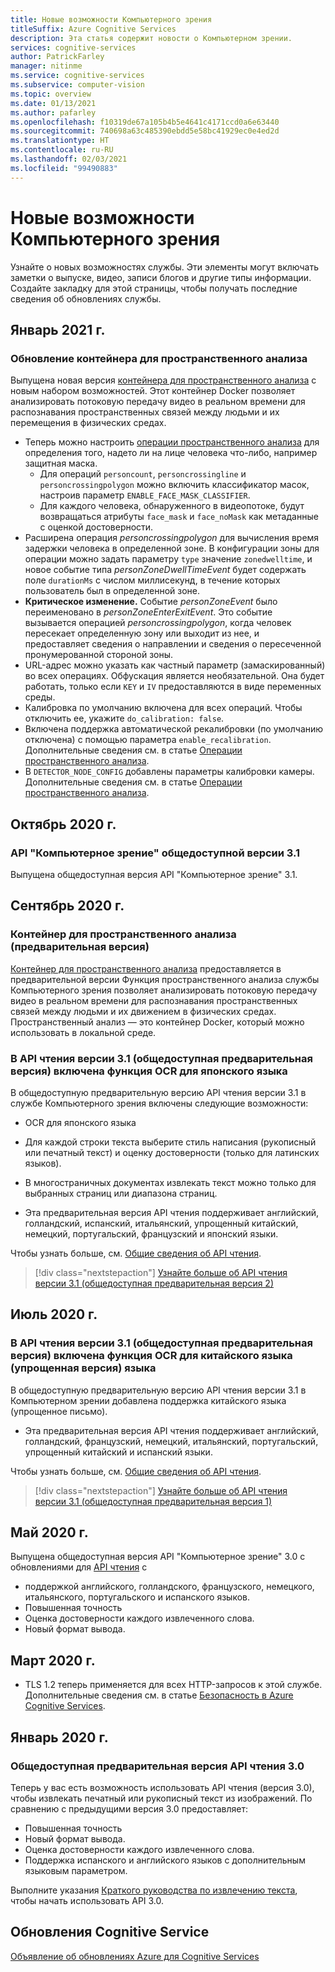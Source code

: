 ```yaml
---
title: Новые возможности Компьютерного зрения
titleSuffix: Azure Cognitive Services
description: Эта статья содержит новости о Компьютерном зрении.
services: cognitive-services
author: PatrickFarley
manager: nitinme
ms.service: cognitive-services
ms.subservice: computer-vision
ms.topic: overview
ms.date: 01/13/2021
ms.author: pafarley
ms.openlocfilehash: f10319de67a105b4b5e4641c4171ccd0a6e63440
ms.sourcegitcommit: 740698a63c485390ebdd5e58bc41929ec0e4ed2d
ms.translationtype: HT
ms.contentlocale: ru-RU
ms.lasthandoff: 02/03/2021
ms.locfileid: "99490883"
---
```

# <a name="whats-new-in-computer-vision"></a>Новые возможности Компьютерного зрения

Узнайте о новых возможностях службы. Эти элементы могут включать заметки о выпуске, видео, записи блогов и другие типы информации. Создайте закладку для этой страницы, чтобы получать последние сведения об обновлениях службы.

## <a name="january-2021"></a>Январь 2021 г.

### <a name="spatial-analysis-container-update"></a>Обновление контейнера для пространственного анализа

Выпущена новая версия [контейнера для пространственного анализа](spatial-analysis-container.md) с новым набором возможностей. Этот контейнер Docker позволяет анализировать потоковую передачу видео в реальном времени для распознавания пространственных связей между людьми и их перемещения в физических средах. 

* Теперь можно настроить [операции пространственного анализа](spatial-analysis-operations.md) для определения того, надето ли на лице человека что-либо, например защитная маска. 
    * Для операций `personcount`, `personcrossingline` и `personcrossingpolygon` можно включить классификатор масок, настроив параметр `ENABLE_FACE_MASK_CLASSIFIER`.
    * Для каждого человека, обнаруженного в видеопотоке, будут возвращаться атрибуты `face_mask` и `face_noMask` как метаданные с оценкой достоверности.
* Расширена операция *personcrossingpolygon* для вычисления время задержки человека в определенной зоне. В конфигурации зоны для операции можно задать параметру `type` значение `zonedwelltime`, и новое событие типа *personZoneDwellTimeEvent* будет содержать поле `durationMs` с числом миллисекунд, в течение которых пользователь был в определенной зоне.
* **Критическое изменение.** Событие *personZoneEvent* было переименовано в *personZoneEnterExitEvent*. Это событие вызывается операцией *personcrossingpolygon*, когда человек пересекает определенную зону или выходит из нее, и предоставляет сведения о направлении и сведения о пересеченной пронумерованной стороной зоны.
* URL-адрес можно указать как частный параметр (замаскированный) во всех операциях. Обфускация является необязательной. Она будет работать, только если `KEY` и `IV` предоставляются в виде переменных среды.
* Калибровка по умолчанию включена для всех операций. Чтобы отключить ее, укажите `do_calibration: false`.
* Включена поддержка автоматической рекалибровки (по умолчанию отключена) с помощью параметра `enable_recalibration`. Дополнительные сведения см. в статье [Операции пространственного анализа](https://docs.microsoft.com/azure/cognitive-services/computer-vision/spatial-analysis-operations).
* В `DETECTOR_NODE_CONFIG` добавлены параметры калибровки камеры. Дополнительные сведения см. в статье [Операции пространственного анализа](https://docs.microsoft.com/azure/cognitive-services/computer-vision/spatial-analysis-operations).


## <a name="october-2020"></a>Октябрь 2020 г.

### <a name="computer-vision-api-v31-ga"></a>API "Компьютерное зрение" общедоступной версии 3.1

Выпущена общедоступная версия API "Компьютерное зрение" 3.1.

## <a name="september-2020"></a>Сентябрь 2020 г.

### <a name="spatial-analysis-container-preview"></a>Контейнер для пространственного анализа (предварительная версия)

[Контейнер для пространственного анализа](spatial-analysis-container.md) предоставляется в предварительной версии Функция пространственного анализа службы Компьютерного зрения позволяет анализировать потоковую передачу видео в реальном времени для распознавания пространственных связей между людьми и их движением в физических средах. Пространственный анализ — это контейнер Docker, который можно использовать в локальной среде. 

### <a name="read-api-v31-public-preview-adds-ocr-for-japanese"></a>В API чтения версии 3.1 (общедоступная предварительная версия) включена функция OCR для японского языка
В общедоступную предварительную версию API чтения версии 3.1 в службе Компьютерного зрения включены следующие возможности:
* OCR для японского языка
* Для каждой строки текста выберите стиль написания (рукописный или печатный текст) и оценку достоверности (только для латинских языков).
* В многостраничных документах извлекать текст можно только для выбранных страниц или диапазона страниц.

* Эта предварительная версия API чтения поддерживает английский, голландский, испанский, итальянский, упрощенный китайский, немецкий, португальский, французский и японский языки.

Чтобы узнать больше, см. [Общие сведения об API чтения](concept-recognizing-text.md).

> [!div class="nextstepaction"]
> [Узнайте больше об API чтения версии 3.1 (общедоступная предварительная версия 2)](https://westus2.dev.cognitive.microsoft.com/docs/services/computer-vision-v3-1-preview-2/operations/5d986960601faab4bf452005)

## <a name="july-2020"></a>Июль 2020 г.

### <a name="read-api-v31-public-preview-with-ocr-for-simplified-chinese"></a>В API чтения версии 3.1 (общедоступная предварительная версия) включена функция OCR для китайского языка (упрощенная версия) языка
В общедоступную предварительную версию API чтения версии 3.1 в Компьютерном зрении добавлена поддержка китайского языка (упрощенное письмо).

* Эта предварительная версия API чтения поддерживает английский, голландский, французский, немецкий, итальянский, португальский, упрощенный китайский и испанский языки.

Чтобы узнать больше, см. [Общие сведения об API чтения](concept-recognizing-text.md).

> [!div class="nextstepaction"]
> [Узнайте больше об API чтения версии 3.1 (общедоступная предварительная версия 1)](https://westus.dev.cognitive.microsoft.com/docs/services/computer-vision-v3-1-preview-1/operations/5d986960601faab4bf452005)

## <a name="may-2020"></a>Май 2020 г.
Выпущена общедоступная версия API "Компьютерное зрение" 3.0 с обновлениями для [API чтения](concept-recognizing-text.md) с

* поддержкой английского, голландского, французского, немецкого, итальянского, португальского и испанского языков.
* Повышенная точность
* Оценка достоверности каждого извлеченного слова.
* Новый формат вывода.

## <a name="march-2020"></a>Март 2020 г.

* TLS 1.2 теперь применяется для всех HTTP-запросов к этой службе. Дополнительные сведения см. в статье [Безопасность в Azure Cognitive Services](../cognitive-services-security.md).

## <a name="january-2020"></a>Январь 2020 г.

### <a name="read-api-30-public-preview"></a>Общедоступная предварительная версия API чтения 3.0

Теперь у вас есть возможность использовать API чтения (версия 3.0), чтобы извлекать печатный или рукописный текст из изображений. По сравнению с предыдущими версия 3.0 предоставляет:
* Повышенная точность
* Новый формат вывода.
* Оценка достоверности каждого извлеченного слова.
* Поддержка испанского и английского языков с дополнительным языковым параметром.

Выполните указания [Краткого руководства по извлечению текста](https://github.com/Azure-Samples/cognitive-services-quickstart-code/blob/master/dotnet/ComputerVision/REST/CSharp-hand-text.md?tabs=version-3), чтобы начать использовать API 3.0.

## <a name="cognitive-service-updates"></a>Обновления Cognitive Service

[Объявление об обновлениях Azure для Cognitive Services](https://azure.microsoft.com/updates/?product=cognitive-services)
